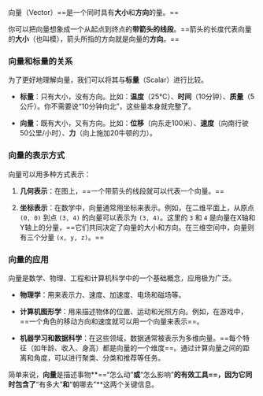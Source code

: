 向量（Vector）==是一个同时具有**大小**和**方向**的量。==

你可以把向量想象成一个从起点到终点的**带箭头的线段**。==箭头的长度代表向量的**大小**（也叫模），箭头所指的方向就是向量的**方向**。==

### 向量和标量的关系

为了更好地理解向量，我们可以将其与**标量**（Scalar）进行比较。

- **标量**：只有大小，没有方向。比如：**温度**（25°C）、**时间**（10分钟）、**质量**（5公斤）。你不需要说“10分钟向北”，这些量本身就完整了。
    
- **向量**：既有大小，又有方向。比如：**位移**（向东走100米）、**速度**（向南行驶50公里/小时）、**力**（向上施加20牛顿的力）。
    

### 向量的表示方式

向量可以用多种方式表示：

1. **几何表示**：在图上，==一个带箭头的线段就可以代表一个向量。==
    
2. **坐标表示**：在数学中，向量通常用坐标来表示。例如，在二维平面上，从原点 `(0, 0)` 到点 `(3, 4)` 的向量可以表示为 `(3, 4)`。这里的 `3` 和 `4` 是向量在X轴和Y轴上的分量，==它们共同决定了向量的大小和方向。在三维空间中，向量则有三个分量 `(x, y, z)`。==
    

### 向量的应用

向量是数学、物理、工程和计算机科学中的一个基础概念，应用极为广泛。

- **物理学**：用来表示力、速度、加速度、电场和磁场等。
    
- **计算机图形学**：用来描述物体的位置、运动和光照方向。例如，在游戏中，==一个角色的移动方向和速度就可以用一个向量来表示==。
    
- **机器学习和数据科学**：在这些领域，数据通常被表示为多维向量。==每个特征（如年龄、收入、身高）都是向量的一个维度==。通过计算向量之间的距离和角度，可以进行聚类、分类和推荐等任务。
    

简单来说，**向量**是描述事物**==“怎么动”**或**“怎么影响”**的有效工具==，因为它同时包含了**“有多大”**和**“朝哪去”**这两个关键信息。

